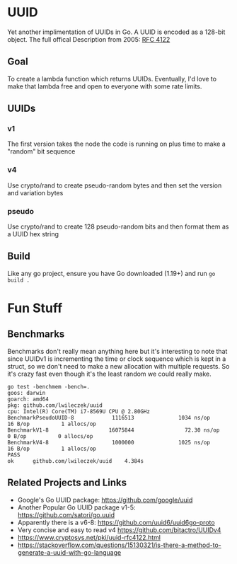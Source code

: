 # UUID
Yet another implimentation of UUIDs in Go.
A UUID is encoded as a 128-bit object. The full offical Description from 2005: [RFC 4122]


## Goal
To create a lambda function which returns UUIDs.
Eventually, I'd love to make that lambda free and open to everyone with some rate limits.

## UUIDs
### v1
The first version takes the node the code is running on plus time to make a "random" bit sequence
### v4
Use crypto/rand to create pseudo-random bytes and then set the version and variation bytes
### pseudo 
Use crypto/rand to create 128 pseudo-random bits and then format them as a UUID hex string

## Build
Like any go project, ensure you have Go downloaded (1.19+) and run `go build .`

# Fun Stuff
## Benchmarks
Benchmarks don't really mean anything here but it's interesting to note that since UUIDv1 is incrementing
the time or clock sequence which is kept in a struct, so we don't need to make a new allocation with multiple
requests. So it's crazy fast even though it's the least random we could really make.

```
go test -benchmem -bench=. 
goos: darwin
goarch: amd64
pkg: github.com/lwileczek/uuid
cpu: Intel(R) Core(TM) i7-8569U CPU @ 2.80GHz
BenchmarkPseudoUUID-8            1116513              1034 ns/op              16 B/op          1 allocs/op
BenchmarkV1-8                   16075844                72.30 ns/op            0 B/op          0 allocs/op
BenchmarkV4-8                    1000000              1025 ns/op              16 B/op          1 allocs/op
PASS
ok      github.com/lwileczek/uuid    4.384s
```

## Related Projects and Links
  - Google's Go UUID package: https://github.com/google/uuid
  - Another Popular Go UUID package v1-5: https://github.com/satori/go.uuid
  - Apparently there is a v6-8: https://github.com/uuid6/uuid6go-proto
  - Very concise and easy to read v4 https://github.com/bitactro/UUIDv4
  - https://www.cryptosys.net/pki/uuid-rfc4122.html
  - https://stackoverflow.com/questions/15130321/is-there-a-method-to-generate-a-uuid-with-go-language



[RFC 4122]: https://www.rfc-editor.org/rfc/rfc4122
